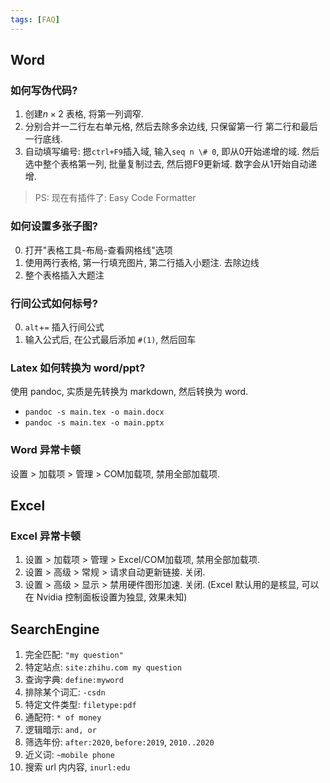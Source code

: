 ```yaml
---
tags: [FAQ]
---
```


## Word

### 如何写伪代码?

1. 创建$n\times 2$ 表格, 将第一列调窄. 
2. 分别合并一二行左右单元格, 然后去除多余边线, 只保留第一行 第二行和最后一行底线.
3. 自动填写编号: 摁`ctrl+F9`插入域, 输入`seq n \# 0`, 即从0开始递增的域. 然后选中整个表格第一列, 批量复制过去, 然后摁F9更新域. 数字会从1开始自动递增.

> PS: 现在有插件了: Easy Code Formatter

### 如何设置多张子图?

0. 打开"表格工具-布局-查看网格线"选项
1. 使用两行表格, 第一行填充图片, 第二行插入小题注. 去除边线
2. 整个表格插入大题注

### 行间公式如何标号?

0. `alt`+`=` 插入行间公式
1. 输入公式后, 在公式最后添加 `#(1)`, 然后回车

### Latex 如何转换为 word/ppt?

使用 pandoc, 实质是先转换为 markdown, 然后转换为 word.
- `pandoc -s main.tex -o main.docx`
- `pandoc -s main.tex -o main.pptx`

### Word 异常卡顿

设置 > 加载项 > 管理 > COM加载项, 禁用全部加载项.

## Excel

### Excel 异常卡顿

1. 设置 > 加载项 > 管理 > Excel/COM加载项, 禁用全部加载项.
2. 设置 > 高级 > 常规 > 请求自动更新链接. 关闭.
3. 设置 > 高级 > 显示 > 禁用硬件图形加速. 关闭. (Excel 默认用的是核显, 可以在 Nvidia 控制面板设置为独显, 效果未知)

## SearchEngine

1. 完全匹配: `"my question"`
2. 特定站点: `site:zhihu.com my question`
3. 查询字典: `define:myword`
4. 排除某个词汇: `-csdn`
5. 特定文件类型: `filetype:pdf`
6. 通配符: `* of money`
7. 逻辑暗示: `and, or`
8. 筛选年份: `after:2020`, `before:2019`, `2010..2020`
9. 近义词: `~mobile phone`
10. 搜索 url 内内容, `inurl:edu`